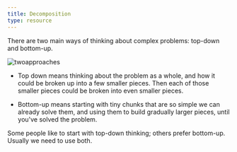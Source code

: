 ```yaml
---
title: Decomposition
type: resource
---
```


There are two main ways of thinking about complex problems: top-down and bottom-up.

<img src="https://i.ibb.co/qjhnRhK/twoapproaches.jpg" alt="twoapproaches" border="0">

- Top down means thinking about the problem as a whole, and how it could be broken up into a few smaller pieces. Then each of those smaller pieces could be broken into even smaller pieces.

- Bottom-up means starting with tiny chunks that are so simple we can already solve them, and using them to build gradually larger pieces, until you've solved the problem.

Some people like to start with top-down thinking; others prefer bottom-up. Usually we need to use both.
